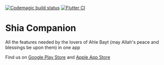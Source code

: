 [![Codemagic build status](https://api.codemagic.io/apps/5f6951d170eb4915bd4f8620/5f6951d170eb4915bd4f861f/status_badge.svg)](https://codemagic.io/apps/5f6951d170eb4915bd4f8620/5f6951d170eb4915bd4f861f/latest_build) [![Flutter CI](https://github.com/saeedjassani/ShiaCompanion/actions/workflows/dart.yml/badge.svg)](https://github.com/saeedjassani/ShiaCompanion/actions/workflows/dart.yml)


# Shia Companion

All the features needed by the lovers of Ahle Bayt (may Allah's peace and blessings be upon them) in one app

Find us on [Google Play Store](https://play.google.com/store/apps/details?id=com.developer110.shiacompanion) and [Apple App Store](https://apps.apple.com/us/app/shia-ithna-ashari-companion/id1492517189)
